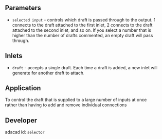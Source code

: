 

## Parameters
- `selected input` - controls which draft is passed through to the output. 1 connects to the draft attached to the first inlet, 2 connects to the draft attached to the second inlet, and so on. If you select a number that is higher than the number of drafts commented, an empty draft will pass through. 

## Inlets
- `draft` - accepts a single draft. Each time a draft is added, a new inlet will generate for another draft to attach. 

## Application
To control the draft that is supplied to a large number of inputs at once rather than having to add and remove individual connections

## Developer
adacad id: `selector`
